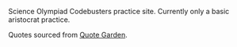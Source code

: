 Science Olympiad Codebusters practice site. Currently only a basic aristocrat practice.

Quotes sourced from [Quote Garden](https://github.com/pprathameshmore/QuoteGarden).
